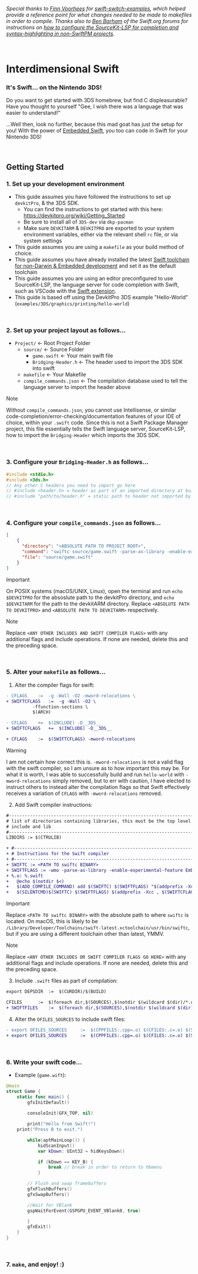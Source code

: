 *Special thanks to [Finn Voorhees](https://github.com/finnvoor) for [swift-switch-examples](https://github.com/finnvoor/swift-switch-examples), which helped provide a reference point for what changes needed to be made to makefiles in order to compile. Thanks also to [Ben Barham](https://forums.swift.org/u/bnbarham) of the Swift.org forums for instructions on [how to configure the SourceKit-LSP for completion and syntax-highlighting in non-SwiftPM projects](https://forums.swift.org/t/vscode-bridging-headers-with-intellisense-in-simple-embedded-project/78470/2).*

&nbsp;

# Interdimensional Swift
### It's Swift... on the Nintendo 3DS!

Do you want to get started with 3DS homebrew, but find C displeasurable? Have you thought to yourself "Gee, I wish there was a language that was easier to understand!"

...Well then, look no further, because this mad goat has just the setup for you! With the power of [Embedded Swift](https://github.com/swiftlang/swift-evolution/blob/main/visions/embedded-swift.md), you too can code in Swift for your Nintendo 3DS!

&nbsp;

## Getting Started
### 1. Set up your development environment
- This guide assumes you have followed the instructions to set up `devkitPro`, & the 3DS SDK.
  - You can find the instructions to get started with this here: https://devkitpro.org/wiki/Getting_Started
  - Be sure to install all of `3DS-dev` via `dkp-pacman`
  - Make sure `DEVKITARM` & `DEVKITPRO` are exported to your system environment variables, either via the relevant shell `rc` file, or via system settings
- This guide assumes you are using a `makefile` as your build method of choice.
- This guide assumes you have already installed the latest [Swift toolchain for non-Darwin & Embedded development](https://www.swift.org/install) and set it as the default toolchain
- This guide assumes you are using an editor preconfigured to use SourceKit-LSP, the language server for code completion with Swift, such as VSCode with the [Swift extension](https://marketplace.visualstudio.com/items?itemName=swiftlang.swift-vscode).
- This guide is based off using the DevkitPro 3DS example "Hello-World" (`examples/3DS/graphics/printing/hello-world`)

&nbsp;

### 2. Set up your project layout as follows...
  - `Project/` ← Root Project Folder
    - `source/` ← Source Folder
      - `game.swift` ← Your main swift file
      - `Bridging-Header.h` ← The header used to import the 3DS SDK into swift
    - `makefile` ← Your Makefile
    - `compile_commands.json` ← The compilation database used to tell the language server to import the header above
> [!NOTE]
> Without `compile_commands.json`, you cannot use Intellisense, or similar code-completion/error-checking/documentation features of your IDE of choice, within your `.swift` code. Since this is not a Swift Package Manager project, this file essentially tells the Swift language server, SourceKit-LSP, how to import the `Bridging-Header` which imports the 3DS SDK.

&nbsp;

### 3. Configure your `Bridging-Header.h` as follows...
```h
#include <stdio.h>
#include <3ds.h>
// Any other C headers you need to import go here
// #include <header.h> = header as part of an imported directory at build time
// #include "path/to/header.h" = static path to header not imported by directory
```

&nbsp;

### 4. Configure your `compile_commands.json` as follows...
```json
[
    {
      "directory": "<ABSOLUTE PATH TO PROJECT ROOT>",
      "command": "swiftc source/game.swift -parse-as-library -enable-experimental-feature Embedded -target armv6-none-none-eabi -no-allocations -import-objc-header source/Bridging-Header.h -I <ABSOLUTE PATH TO DEVKITARM>/include -I <ABSOLUTE PATH TO DEVKITARM>/arm-none-eabi/include -I <ABSOLUTE PATH TO DEVKITPRO>/libctru/include <ANY OTHER INCLUDES AND SWIFT COMPILER FLAGS>",
      "file": "source/game.swift"
    }
]
```
> [!IMPORTANT]
> On POSIX systems (macOS/UNIX, Linux), open the terminal and run `echo $DEVKITPRO` for the absoslute path to the devkitPro directory, and `echo $DEVKITARM` for the path to the devkitARM directory. Replace `<ABSOLUTE PATH TO DEVKITPRO>` and `<ABSOLUTE PATH TO DEVKITARM>` respectively.


> [!NOTE]
> Replace `<ANY OTHER INCLUDES AND SWIFT COMPILER FLAGS>` with any additional flags and include operations. If none are needed, delete this and the preceding space.

&nbsp;

### 5. Alter your `makefile` as follows...
  1. Alter the compiler flags for swift:
  ```diff
- CFLAGS	:=	-g -Wall -O2 -mword-relocations \
+ SWIFTCFLAGS	:=	-g -Wall -O2 \
			-ffunction-sections \
			$(ARCH)

- CFLAGS	+=	$(INCLUDE) -D__3DS__
+ SWIFTCFLAGS	+=	$(INCLUDE) -D__3DS__

+ CFLAGS	:=	$(SWIFTCFLAGS) -mword-relocations
```
> [!WARNING]  
> I am not certain how correct this is. `-mword-relocations` is not a valid flag with the swift compiler, so I am unsure as to how important this may be. For what it is worth, I was able to successfully build and run `hello-world` with `-mword-relocations` simply removed, but to err with caution, I have elected to instruct others to instead alter the compilation flags so that Swift effectively receives a variation of `CFLAGS` with `-mword-relocations` removed.
  2. Add Swift compiler instructions:
```diff
#---------------------------------------------------------------------------------
# list of directories containing libraries, this must be the top level containing
# include and lib
#---------------------------------------------------------------------------------
LIBDIRS	:= $(CTRULIB)

+ #---------------------------------------------------------------------------------
+ # Instructions for the Swift compiler
+ #---------------------------------------------------------------------------------
+ SWIFTC := <PATH TO swiftc BINARY>
+ SWIFTFLAGS := -wmo -parse-as-library -enable-experimental-feature Embedded -target armv6-none-none-eabi -no-allocations -import-objc-header ../$(SOURCES)/Bridging-Header.h -I $(DEVKITARM)/include -I $(DEVKITARM)/arm-none-eabi/include -I $(DEVKITPRO)/libctru/include <ANY OTHER INCLUDES OR SWIFT COMPILER FLAGS GO HERE>
+ %.o: %.swift
+ 	@echo $(notdir $<)
+ 	$(ADD_COMPILE_COMMAND) add $(SWIFTC) $(SWIFTFLAGS) "$(addprefix -Xcc , $(C_FLAGS)) -c $< -o $@" $<
+ 	$(SILENTCMD)$(SWIFTC) $(SWIFTFLAGS) $(addprefix -Xcc , $(SWIFTCFLAGS)) -c $< -o $@ $(ERROR_FILTER)
```
> [!IMPORTANT]
> Replace `<PATH TO swiftc BINARY>` with the absolute path to where `swiftc` is located. On macOS, this is likely to be `/Library/Developer/Toolchains/swift-latest.xctoolchain/usr/bin/swiftc`, but if you are using a different toolchain other than latest, YMMV.

> [!NOTE]
> Replace `<ANY OTHER INCLUDES OR SWIFT COMPILER FLAGS GO HERE>` with any additional flags and include operations. If none are needed, delete this and the preceding space.
  3. Include `.swift` files as part of compilation:
```diff
export DEPSDIR	:=	$(CURDIR)/$(BUILD)

CFILES		:=	$(foreach dir,$(SOURCES),$(notdir $(wildcard $(dir)/*.c)))
+ SWIFTFILES	:=	$(foreach dir,$(SOURCES),$(notdir $(wildcard $(dir)/*.swift)))
```
  4. Alter the `OFILES_SOURCES` to include swift files:
```diff
- export OFILES_SOURCES 	:=	$(CPPFILES:.cpp=.o) $(CFILES:.c=.o) $(SFILES:.s=.o)
+ export OFILES_SOURCES 	:=	$(CPPFILES:.cpp=.o) $(CFILES:.c=.o) $(SFILES:.s=.o) $(SWIFTFILES:.swift=.o)
```

&nbsp;

### 6. Write your swift code...
  - Example (`game.wift`):
```Swift
@main
struct Game {
    static func main() {
        gfxInitDefault()
        
        consoleInit(GFX_TOP, nil)

    	print("Hello from Swift!")
	print("Press B to exit.")

        while(aptMainLoop()) {
            hidScanInput()
            var kDown: UInt32 = hidKeysDown()

            if (kDown == KEY_B) { 
                break // break in order to return to hbmenu
            }

		// Flush and swap framebuffers
		gfxFlushBuffers()
		gfxSwapBuffers()

		//Wait for VBlank
		gspWaitForEvent(GSPGPU_EVENT_VBlank0, true)

        }
        gfxExit()
    }
}
```

&nbsp;

### 7. `make`, and enjoy! :)
